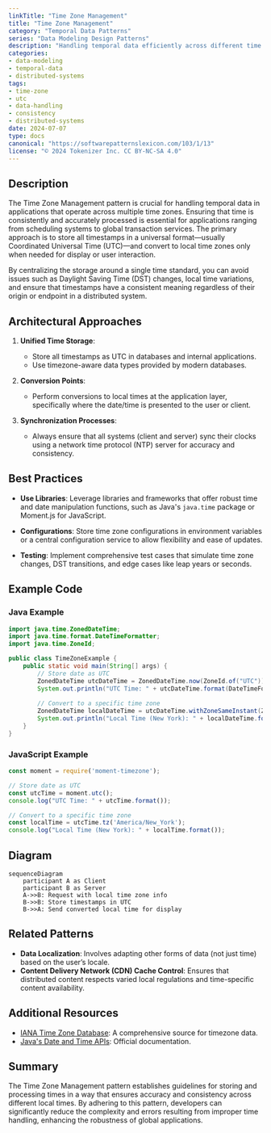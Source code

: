 ```yaml
---
linkTitle: "Time Zone Management"
title: "Time Zone Management"
category: "Temporal Data Patterns"
series: "Data Modeling Design Patterns"
description: "Handling temporal data efficiently across different time zones to ensure consistent and accurate time processing in distributed systems."
categories:
- data-modeling
- temporal-data
- distributed-systems
tags:
- time-zone
- utc
- data-handling
- consistency
- distributed-systems
date: 2024-07-07
type: docs
canonical: "https://softwarepatternslexicon.com/103/1/13"
license: "© 2024 Tokenizer Inc. CC BY-NC-SA 4.0"
---
```



## Description

The Time Zone Management pattern is crucial for handling temporal data in applications that operate across multiple time zones. Ensuring that time is consistently and accurately processed is essential for applications ranging from scheduling systems to global transaction services. The primary approach is to store all timestamps in a universal format—usually Coordinated Universal Time (UTC)—and convert to local time zones only when needed for display or user interaction.

By centralizing the storage around a single time standard, you can avoid issues such as Daylight Saving Time (DST) changes, local time variations, and ensure that timestamps have a consistent meaning regardless of their origin or endpoint in a distributed system.

## Architectural Approaches

1. **Unified Time Storage**:
   - Store all timestamps as UTC in databases and internal applications.
   - Use timezone-aware data types provided by modern databases.

2. **Conversion Points**:
   - Perform conversions to local times at the application layer, specifically where the date/time is presented to the user or client.

3. **Synchronization Processes**:
   - Always ensure that all systems (client and server) sync their clocks using a network time protocol (NTP) server for accuracy and consistency.

## Best Practices

- **Use Libraries**: Leverage libraries and frameworks that offer robust time and date manipulation functions, such as Java's `java.time` package or Moment.js for JavaScript.
  
- **Configurations**: Store time zone configurations in environment variables or a central configuration service to allow flexibility and ease of updates.

- **Testing**: Implement comprehensive test cases that simulate time zone changes, DST transitions, and edge cases like leap years or seconds.

## Example Code

### Java Example

```java
import java.time.ZonedDateTime;
import java.time.format.DateTimeFormatter;
import java.time.ZoneId;

public class TimeZoneExample {
    public static void main(String[] args) {
        // Store date as UTC
        ZonedDateTime utcDateTime = ZonedDateTime.now(ZoneId.of("UTC"));
        System.out.println("UTC Time: " + utcDateTime.format(DateTimeFormatter.ISO_ZONED_DATE_TIME));
        
        // Convert to a specific time zone
        ZonedDateTime localDateTime = utcDateTime.withZoneSameInstant(ZoneId.of("America/New_York"));
        System.out.println("Local Time (New York): " + localDateTime.format(DateTimeFormatter.ISO_ZONED_DATE_TIME));
    }
}
```

### JavaScript Example

```javascript
const moment = require('moment-timezone');

// Store date as UTC
const utcTime = moment.utc();
console.log("UTC Time: " + utcTime.format());

// Convert to a specific time zone
const localTime = utcTime.tz('America/New_York');
console.log("Local Time (New York): " + localTime.format());
```

## Diagram

```mermaid
sequenceDiagram
    participant A as Client
    participant B as Server
    A->>B: Request with local time zone info
    B->>B: Store timestamps in UTC
    B->>A: Send converted local time for display
```

## Related Patterns

- **Data Localization**: Involves adapting other forms of data (not just time) based on the user’s locale.
- **Content Delivery Network (CDN) Cache Control**: Ensures that distributed content respects varied local regulations and time-specific content availability.

## Additional Resources

- [IANA Time Zone Database](https://www.iana.org/time-zones): A comprehensive source for timezone data.
- [Java's Date and Time APIs](https://docs.oracle.com/en/java/javase/17/docs/api/java.base/java/time/package-summary.html): Official documentation.

## Summary

The Time Zone Management pattern establishes guidelines for storing and processing times in a way that ensures accuracy and consistency across different local times. By adhering to this pattern, developers can significantly reduce the complexity and errors resulting from improper time handling, enhancing the robustness of global applications.
